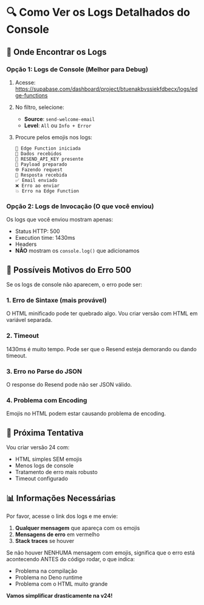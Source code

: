 # 🔍 Como Ver os Logs Detalhados do Console

## 📍 Onde Encontrar os Logs

### Opção 1: Logs de Console (Melhor para Debug)

1. Acesse: https://supabase.com/dashboard/project/btuenakbvssiekfdbecx/logs/edge-functions

2. No filtro, selecione:
   - **Source**: `send-welcome-email`
   - **Level**: `All` ou `Info + Error`

3. Procure pelos emojis nos logs:
   ```
   🚀 Edge Function iniciada
   📧 Dados recebidos
   🔑 RESEND_API_KEY presente
   📮 Payload preparado
   🌐 Fazendo request
   📡 Resposta recebida
   ✅ Email enviado
   ❌ Erro ao enviar
   💥 Erro na Edge Function
   ```

### Opção 2: Logs de Invocação (O que você enviou)

Os logs que você enviou mostram apenas:
- Status HTTP: 500
- Execution time: 1430ms
- Headers
- **NÃO** mostram os `console.log()` que adicionamos

## 🐛 Possíveis Motivos do Erro 500

Se os logs de console não aparecem, o erro pode ser:

### 1. Erro de Sintaxe (mais provável)
O HTML minificado pode ter quebrado algo. Vou criar versão com HTML em variável separada.

### 2. Timeout
1430ms é muito tempo. Pode ser que o Resend esteja demorando ou dando timeout.

### 3. Erro no Parse do JSON
O response do Resend pode não ser JSON válido.

### 4. Problema com Encoding
Emojis no HTML podem estar causando problema de encoding.

## 🔧 Próxima Tentativa

Vou criar versão 24 com:
- HTML simples SEM emojis
- Menos logs de console
- Tratamento de erro mais robusto
- Timeout configurado

## 📊 Informações Necessárias

Por favor, acesse o link dos logs e me envie:
1. **Qualquer mensagem** que apareça com os emojis
2. **Mensagens de erro** em vermelho
3. **Stack traces** se houver

Se não houver NENHUMA mensagem com emojis, significa que o erro está acontecendo ANTES do código rodar, o que indica:
- Problema na compilação
- Problema no Deno runtime
- Problema com o HTML muito grande

**Vamos simplificar drasticamente na v24!**


